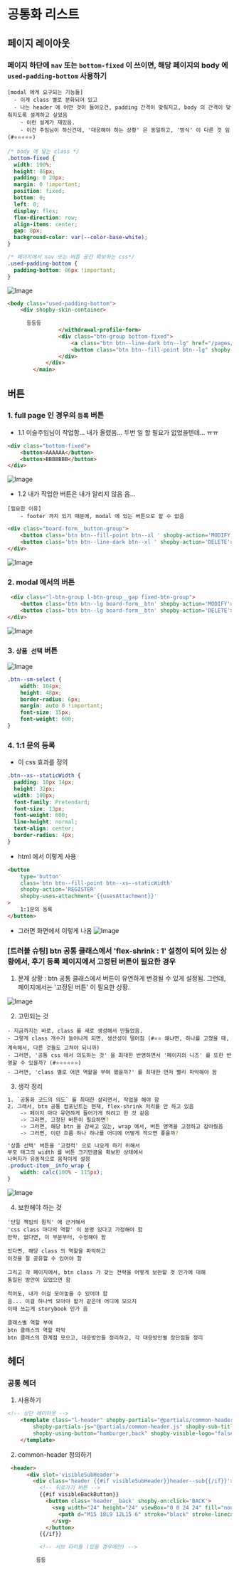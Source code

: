 
# 공통화 리스트 

## 페이지 레이아웃 

### 페이지 하단에 `nav` 또는 `bottom-fixed` 이 쓰이면, 해당 페이지의 body 에 `used-padding-bottom` 사용하기 

```
[modal 에게 요구되는 기능들] 
  - 이게 class 별로 분화되어 있고 
  - 나는 header 에 어떤 것이 들어오건, padding 간격이 맞춰지고, body 의 간격이 맞춰지도록 설계하고 싶었음 
    - 이런 설계가 재밌음.
    - 이건 주임님이 하신건데, '대응해야 하는 상황' 은 동일하고, '방식' 이 다른 것 임 (#⭐⭐⭐⭐⭐)

```
```css
/* body 에 넣는 class */
.bottom-fixed {
  width: 100%;
  height: 86px;
  padding: 0 20px;
  margin: 0 !important;
  position: fixed;
  bottom: 0;
  left: 0;
  display: flex;
  flex-direction: row;
  align-items: center;
  gap: 8px;
  background-color: var(--color-base-white);
}

/* 페이지에서 nav 또는 버튼 공간 확보하는 css*/
.used-padding-bottom {
  padding-bottom: 86px !important;
}
```

![Image](https://i.imgur.com/9HTMXrl.png)


```html
<body class="used-padding-bottom">
    <div shopby-skin-container>
   
      등등등
                </withdrawal-profile-form>
                <div class="btn-group bottom-fixed">
                    <a class="btn btn--line-dark btn--lg" href="/pages/my/my-page.html">취소</a>
                    <button class="btn btn--fill-point btn--lg" shopby-action="CLICK_WITHDRAWAL">탈퇴 신청</button>
                </div>
            </div>
        </main>
```




## 버튼
### 1. full page 인 경우의 `등록` 버튼 

- 1.1 이슬주임님이 작업함... 내가 올렸음... 두번 일 할 필요가 없었을텐데... ㅠㅠ 
```html
<div class="bottom-fixed">
	<button>AAAAAA</button>
    <button>BBBBBBB</button>
</div>
```
![Image](https://i.imgur.com/kolMr0k.png)

- 1.2 내가 작업한 버튼은 내가 알리지 않음 음... 
```
[필요한 이유]
    - footer 까지 있기 때문에, modal 에 있는 버튼으로 할 수 없음
```

```html
<div class="board-form__button-group">
    <button class='btn btn--fill-point btn--xl ' shopby-action='MODIFY'>수정</button>
    <button class='btn btn--line-dark btn--xl ' shopby-action='DELETE'>삭제</button>
</div>
```

![Image](https://i.imgur.com/bjeTKCe.png)


### 2. modal 에서의 버튼 

```html
 <div class="l-btn-group l-btn-group__gap fixed-btn-group">
    <button class='btn btn--lg board-form__btn' shopby-action='MODIFY'>수정</button>
    <button class='btn btn--lg board-form__btn' shopby-action='DELETE'>삭제</button>
</div>
```
![Image](https://i.imgur.com/Xei2RYo.png)





### 3. `상품 선택` 버튼 


![Image](https://i.imgur.com/TItD5x1.png)

```css
.btn--sm-select {
    width: 104px;
    height: 48px;
    border-radius: 6px;
    margin: auto 0 !important;
    font-size: 15px;
    font-weight: 600;
}

```


### 4. 1:1 문의 등록 

- 이 css 효과를 정의
```css
.btn--xs--staticWidth {
  padding: 10px 14px;
  height: 32px;
  width: 100px;
  font-family: Pretendard;
  font-size: 13px;
  font-weight: 600;
  line-height: normal;
  text-align: center;
  border-radius: 4px;
}
```

- html 에서 이렇게 사용 
```html 
<button
    type='button'
    class='btn btn--fill-point btn--xs--staticWidth'
    shopby-action='REGISTER'
    shopby-uses-attachment='{{usesAttachment}}'
>
    1:1문의 등록
</button>
```

- 그러면 화면에서 이렇게 나옴 
![Image](https://i.imgur.com/EV4jkLg.png)


### [트러블 슈팅] btn 공통 클래스에서 'flex-shrink : 1' 설정이 되어 있는 상황에서, 후기 등록 페이지에서 고정된 버튼이 필요한 경우 

1. 문제 상황 : btn 공통 클래스에서 버튼이 유연하게 변경될 수 있게 설정됨. 그런데, 페이지에서는 '고정된 버튼' 이 필요한 상황. 

![Image](https://i.imgur.com/9On8Ljr.png)


2. 고민되는 것 
```
- 지금까지는 바로, class 를 새로 생성해서 만들었음. 
- 그렇게 class 개수가 늘어나게 되면, 생산성이 떨어짐 (#⭐⭐ 왜냐면, 하나를 고쳤을 때, 계속해서, 다른 것들도 고쳐야 되니까)
- 그러면, '공통 css 에서 의도하는 것' 을 최대한 반영하면서 '페이지의 니즈' 를 또한 반영할 수 있을까? (#⭐⭐⭐⭐⭐⭐)
- 그러면, 'class 별로 어떤 역할을 부여 했을까?' 를 최대한 먼저 빨리 파악해야 함 
```

3. 생각 정리
```bash
1. `공통화 코드의 의도` 를 최대한 살리면서, 작업을 해야 함
2. 그래서, btn 공통 컴포넌트는 현재, flex-shrink 처리를 안 하고 있음
    -> 페이지 마다 유연하게 들어가게 하려고 한 것 같음
    -> 그러면, 고정된 버튼이 필요하면?
    -> 그러면, 해당 btn 을 감싸고 있는, wrap 에서, 버튼 영역을 고정하고 잡아줬음
    -> 그러면, 이런 흐름 하나 하나를 어디에 어떻게 적으면 좋을까?
```


```css
'상품 선택' 버튼을 '고정적' 으로 나오게 하기 위해서 
부모 태그의 width 를 버튼 크기만큼을 확보한 상태에서 
나머지가 유동적으로 움직이게 설정 
.product-item__info_wrap {
    width: calc(100% - 115px);
}
```

![Image](https://i.imgur.com/zoc71TY.png)


4. 보완해야 하는 것 
```
'단일 책임의 원칙' 에 근거해서 
'css class 마다의 역할' 이 분명 있다고 가정해야 함 
만약, 없다면, 이 부분부터, 수정해야 함 

있다면, 해당 class 의 역할을 파악하고 
이것을 잘 공유할 수 있어야 함 

그리고 각 페이지에서, btn class 가 갖는 전략을 어떻게 보완할 것 인가에 대해 
통일된 방안이 있었으면 함 

적어도, 내가 이걸 모아놓을 수 있어야 함 
음... 이걸 하나씩 모아야 할거 같은데 어디에 모으지 
이때 쓰는게 storybook 인가 음 

클래스별 역할 부여 
btn 클래스의 역할 파악 
btn 클래스의 한계점 모으고, 대응방안들 정리하고, 각 대응방안별 장단점들 정리
```



## 헤더 

### 공통 헤더 

1. 사용하기 
```html
<!-- 상단 레이아웃 -->
    <template class="l-header" shopby-partials="@partials/common-header.html"
        shopby-partials-js="@partials/common-header.js" shopby-sub-title="배송지 관리✅"
        shopby-using-button="hamburger,back" shopby-visible-logo="false">
    </template>
```

2. common-header 정의하기 
```html 
 <header>
      <div slot='visibleSubHeader'>
        <div class='header {{#if visibleSubHeader}}header--sub{{/if}}'>
          <!-- 뒤로가기 버튼 -->
          {{#if visibleBackButton}}
            <button class='header__back' shopby-on:click='BACK'>
              <svg width="24" height="24" viewBox="0 0 24 24" fill="none" xmlns="http://www.w3.org/2000/svg">
                <path d="M15 18L9 12L15 6" stroke="black" stroke-linecap="round" stroke-linejoin="round"/>
              </svg>
            </button>
          {{/if}}

          <!-- 서브 타이틀 (있을 경우에만) -->
         
         등등
```